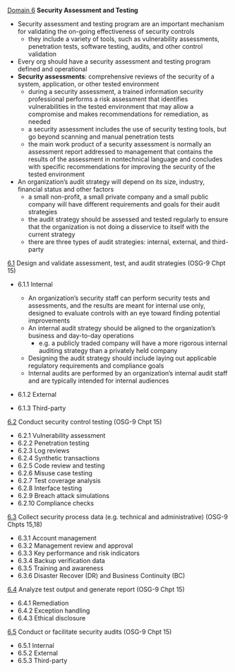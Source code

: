 [Domain 6](#domain6-top) **Security Assessment and Testing**

- Security assessment and testing program are an important mechanism for validating the on-going effectiveness of security controls
    - they include a variety of tools, such as vulnerability assessments, penetration tests, software testing, audits, and other control validation
- Every org should have a security assessment and testing program defined and operational
- **Security assessments**: comprehensive reviews of the security of a system, application, or other tested environment
    - during a security assessment, a trained information security professional performs a risk assessment that identifies vulnerabilities in the tested environment that may allow a compromise and makes recommendations for remediation, as needed
    - a security assessment includes the use of security testing tools, but go beyond scanning and manual penetration tests
    - the main work product of a security assessment is normally an assessment report addressed to management that contains the results of the assessment in nontechnical language and concludes with specific recommendations for improving the security of the tested environment
- An organization’s audit strategy will depend on its size, industry, financial status and other factors
    - a small non-profit, a small private company and a small public company will have different requirements and goals for their audit strategies
    - the audit strategy should be assessed and tested regularly to ensure that the organization is not doing a disservice to itself with the current strategy
    - there are three types of audit strategies: internal, external, and third-party
    
[6.1](#6.1) Design and validate assessment, test, and audit strategies (OSG-9 Chpt 15)
- 6.1.1 Internal
    - An organization’s security staff can perform security tests and assessments, and the results are meant for internal use only, designed to evaluate controls with an eye toward finding potential improvements
    - An internal audit strategy should be aligned to the organization’s business and day-to-day operations
        - e.g. a publicly traded company will have a more rigorous internal auditing strategy than a privately held company
    - Designing the audit strategy should include laying out applicable regulatory requirements and compliance goals
    - Internal audits are performed by an organization’s internal audit staff and are typically intended for internal audiences
    
- 6.1.2 External
- 6.1.3 Third-party

[6.2](#6.2) Conduct security control testing (OSG-9 Chpt 15)
- 6.2.1 Vulnerability assessment
- 6.2.2 Penetration testing
- 6.2.3 Log reviews
- 6.2.4 Synthetic transactions
- 6.2.5 Code review and testing
- 6.2.6 Misuse case testing
- 6.2.7 Test coverage analysis
- 6.2.8 Interface testing
- 6.2.9 Breach attack simulations
- 6.2.10 Compliance checks

[6.3](#6.3) Collect security process data (e.g. technical and administrative) (OSG-9 Chpts 15,18)
- 6.3.1 Account management
- 6.3.2 Management review and approval
- 6.3.3 Key performance and risk indicators
- 6.3.4 Backup verification data
- 6.3.5 Training and awareness
- 6.3.6 Disaster Recover (DR) and Business Continuity (BC)

[6.4](#6.4) Analyze test output and generate report (OSG-9 Chpt 15)
- 6.4.1 Remediation
- 6.4.2 Exception handling
- 6.4.3 Ethical disclosure

[6.5](#6.5) Conduct or facilitate security audits (OSG-9 Chpt 15)
- 6.5.1 Internal
- 6.5.2 External
- 6.5.3 Third-party